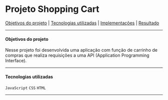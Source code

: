 # Projeto Shopping Cart

[Objetivos do projeto](#objetivos-do-projeto) | [Tecnologias utilizadas](#tecnologias-utilizadas) | [Implementações](#implementações) | [Resultado](#resultado)

---

#### Objetivos do projeto

Nesse projeto foi desenvolvida uma aplicação com função de carrinho de compras que realiza requisições a uma API (Application Programming Interface).

---

#### Tecnologias utilizadas

`JavaScript`
`CSS`
`HTML`

---

